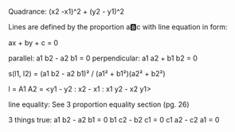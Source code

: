 Quadrance: (x2 -x1)^2 + (y2 - y1)^2

Lines are defined by the proportion a:b:c with line equation in form:

ax + by + c = 0

parallel: a1 b2 - a2 b1 = 0
perpendicular: a1 a2 + b1 b2 = 0

s(l1, l2) = (a1 b2 - a2 b1)² / (a1² + b1²)(a2² + b2²)

l = A1 A2 = <y1 - y2 : x2 - x1 : x1 y2 - x2 y1>

line equality: See 3 proportion equality section (pg. 26)

3 things true:
a1 b2 - a2 b1 = 0
b1 c2 - b2 c1 = 0
c1 a2 - c2 a1 = 0

